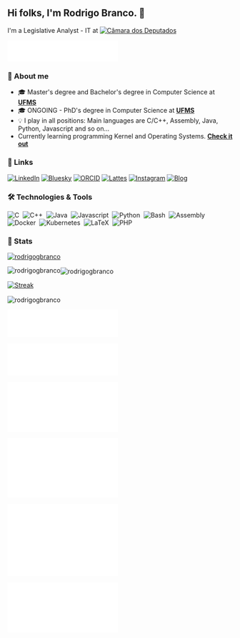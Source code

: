 ## Hi folks, I'm Rodrigo Branco. 👋

I'm a Legislative Analyst - IT at [![Câmara dos Deputados](https://www.camara.leg.br/tema/assets/images/logo-brand-camara-mobile.png)](https://camara.leg.br/)

<p><a href="https://github.com/rodrigogbranco"><img align="center" width="49%" src="./header.svg" /></a></p>

### 🤝 About me
- 🎓 Master's degree and Bachelor's degree in Computer Science at [**UFMS**](https://www.facom.ufms.br/)
- 🎓 ONGOING - PhD's degree in Computer Science at [**UFMS**](https://www.facom.ufms.br/)
- 💡 I play in all positions: Main languages are C/C++, Assembly, Java, Python, Javascript and so on...
- Currently learning programming Kernel and Operating Systems. [**Check it out**](http://blog.rodrigobranco.net/)

### 🔗 Links
[![LinkedIn](https://img.shields.io/badge/LinkedIn-0077B5?style=for-the-badge&logo=linkedin&logoColor=white)](https://www.linkedin.com/in/rodrigogbranco/)
[![Bluesky](https://img.shields.io/badge/Bluesky-1DA1F2?style=for-the-badge&logo=bluesky&logoColor=white)](https://bsky.app/profile/rodrigobranco.net)
[![ORCID](https://img.shields.io/badge/ORCID-DCE44C?style=for-the-badge&logo=orcid&logoColor=white)](https://orcid.org/0000-0002-7760-4051)
[![Lattes](https://img.shields.io/badge/Lattes-005999?style=for-the-badge&logo=lattes&logoColor=white)](http://lattes.cnpq.br/3770091178939660)
[![Instagram](https://img.shields.io/badge/Instagram-c13584?style=for-the-badge&logo=instagram&logoColor=white)](https://www.instagram.com/rodrigo.g.branco/)
[![Blog](https://img.shields.io/badge/Blog-000000?style=for-the-badge&logo=blog&logoColor=white)](http://blog.rodrigobranco.net/)

### 🛠️ Technologies & Tools
![C](https://img.shields.io/badge/-C-0077B5?style=flat&logoColor=fff&logo=c)&nbsp;
![C++](https://img.shields.io/badge/-C++-0077B5?style=flat&logoColor=fff&logo=cplusplus)&nbsp;
![Java](https://img.shields.io/badge/-Java-d24e01?style=flat&logoColor=fff&logo=java)&nbsp;
![Javascript](https://img.shields.io/badge/-Javascript-F7DF1E?style=flat&logoColor=000&logo=javascript)&nbsp;
![Python](https://img.shields.io/badge/-Python-ffe873?style=flat&logoColor=306998&logo=python)&nbsp;
![Bash](https://img.shields.io/badge/-Bash-4EAA25?style=flat&logoColor=fff&logo=gnubash)&nbsp;
![Assembly](https://img.shields.io/badge/-Assembly-007AAC?style=flat&logoColor=fff&logo=assemblyscript)&nbsp;
![Docker](https://img.shields.io/badge/-Docker-2496ED?style=flat&logoColor=fff&logo=docker)&nbsp;
![Kubernetes](https://img.shields.io/badge/-Kubernetes-326CE5?style=flat&logoColor=fff&logo=kubernetes)&nbsp;
![LaTeX](https://img.shields.io/badge/-LaTeX-ffffff?style=flat&logoColor=000&logo=latex)&nbsp;
![PHP](https://img.shields.io/badge/-PHP-777BB3?style=flat&logoColor=fff&logo=php)&nbsp;

### 🚀 Stats

<p align="left"> <a href="https://github.com/ryo-ma/github-profile-trophy"><img src="https://github-profile-trophy.vercel.app/?username=rodrigogbranco" alt="rodrigogbranco" /></a> </p>
<p><img align="left" src="https://github-readme-stats.vercel.app/api/top-langs?username=rodrigogbranco&show_icons=true&locale=en&layout=compact&hide=jupyter%20notebook" alt="rodrigogbranco" /></p>
<p><img align="center" src="https://github-readme-streak-stats.herokuapp.com/?user=rodrigogbranco" alt="rodrigogbranco" /></p>

[![Streak]([https://github-readme-streak-stats.herokuapp.com/?user=rodrigogbranco])](https://github.com/rodrigogbranco)

<p><img align="center" src="https://github-readme-stats.vercel.app/api?username=rodrigogbranco&show_icons=true&count_private=true&locale=en" alt="rodrigogbranco" /></p>

<p><a href="https://github.com/rodrigogbranco"><img align="center" width="49%" src="./repositories.svg" /></a></p>
<p><a href="https://github.com/rodrigogbranco"><img align="center" width="49%" src="./acti_comm.svg" /></a></p>
<p><a href="https://github.com/rodrigogbranco"><img align="center" width="49%" src="./iso_calender.svg" /></a></p>
<p><a href="https://github.com/rodrigogbranco"><img align="center" width="49%" src="./issue_pr_lang.svg" /></a></p>
<p><a href="https://github.com/rodrigogbranco"><img align="center" width="49%" src="./github-habits.svg" /></a></p>
<p><a href="https://github.com/rodrigogbranco"><img align="center" width="49%" src="./achievements.svg" /></a></p>
